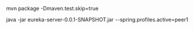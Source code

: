 mvn package -Dmaven.test.skip=true    


java -jar eureka-server-0.0.1-SNAPSHOT.jar --spring.profiles.active=peer1
